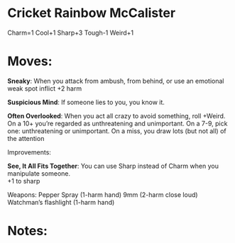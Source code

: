 # Cricket Rainbow McCalister
Charm=1
Cool+1
Sharp+3
Tough-1
Weird+1

# Moves:
**Sneaky**:  When  you  attack  from  ambush, from  behind, or use an emotional weak spot inflict +2 harm

**Suspicious Mind**: If someone lies to you, you know it.

**Often Overlooked**: When you act all crazy to avoid something, roll +Weird. On a 10+ you’re regarded as unthreatening and unimportant. On a 7-9, pick one: unthreatening or unimportant. On a miss, you draw lots (but not all) of the attention

Improvements:

**See, It All Fits Together**: You can use Sharp instead of Charm when you manipulate someone.    
+1 to sharp

Weapons:
Pepper Spray (1-harm hand) 
9mm (2-harm close loud)
Watchman’s flashlight (1-harm hand)

# Notes:
